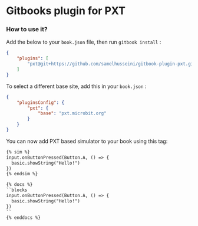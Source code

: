 Gitbooks plugin for PXT
==============

### How to use it?

Add the below to your `book.json` file, then run `gitbook install` :

```json
{
    "plugins": [
        "pxt@git+https://github.com/samelhusseini/gitbook-plugin-pxt.git"
    ]
}
```

To select a different base site, add this in your `book.json` : 

```json
{
    "pluginsConfig": {
        "pxt": {
            "base": "pxt.microbit.org"
        }
    }
}
```

You can now add PXT based simulator to your book using this tag:

```markdown
{% sim %}
input.onButtonPressed(Button.A, () => {
  basic.showString("Hello!")
})
{% endsim %}
```

```markdown
{% docs %}
``blocks
input.onButtonPressed(Button.A, () => {
  basic.showString("Hello!")
})
``
{% enddocs %}
```



